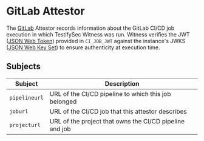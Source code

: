 # GitLab Attestor

The [GitLab](https://about.gitlab.com/) Attestor records information about the GitLab CI/CD job execution in which
TestifySec Witness was run. Witness verifies the JWT ([JSON Web Token](https://en.wikipedia.org/wiki/JSON_Web_Token)) provided in `CI_JOB_JWT` against the
instance's JWKS ([JSON Web Key Set](https://auth0.com/docs/secure/tokens/json-web-tokens/json-web-key-sets)) to ensure authenticity at execution time.

## Subjects

| Subject | Description |
| ------- | ----------- |
| `pipelineurl` | URL of the CI/CD pipeline to which this job belonged  |
| `joburl` | URL of the CI/CD job that this attestor describes |
| `projecturl` | URL of the project that owns the CI/CD pipeline and job |
